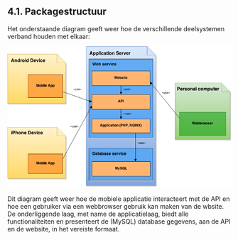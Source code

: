 ## 4.1. Packagestructuur

Het onderstaande diagram geeft weer hoe de verschillende deelsystemen verband houden met elkaar:

!["Package Diagram"](../../assets/Packagestructuur.png)

Dit diagram geeft weer hoe de mobiele applicatie interacteert met de API en hoe een gebruiker via een webbrowser gebruik kan maken van de wbsite. De onderliggende laag, met name de applicatielaag, biedt alle functionaliteiten en presenteert de (MySQL) database gegevens, aan de API en de website, in het vereiste formaat.
